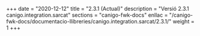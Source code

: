 +++
date        = "2020-12-12"
title       = "2.3.1 (Actual)"
description = "Versió 2.3.1 canigo.integration.sarcat"
sections    = "canigo-fwk-docs"
enllac		= "/canigo-fwk-docs/documentacio-llibreries/canigo.integration.sarcat/2.3.1/"
weight		= 1
+++
